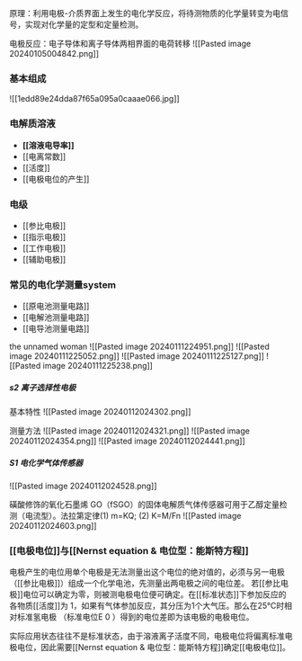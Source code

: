 原理：利用电极-介质界面上发生的电化学反应，将待测物质的化学量转变为电信号，实现对化学量的定型和定量检测。

电极反应：电子导体和离子导体两相界面的电荷转移
![[Pasted image 20240105004842.png]]
### 基本组成
![[1edd89e24dda87f65a095a0caaae066.jpg]]

### 电解质溶液
- **[[溶液电导率]]**
- [[电离常数]]
- [[活度]]
- [[电极电位的产生]]
### 电级
- [[参比电极]]
- [[指示电极]]
- [[工作电极]]
- [[辅助电极]]
### 常见的电化学测量system
- [[原电池测量电路]]
- [[电解池测量电路]]
- [[电导池测量电路]]

the unnamed woman
![[Pasted image 20240111224951.png]]
![[Pasted image 20240111225052.png]]
![[Pasted image 20240111225127.png]]
![[Pasted image 20240111225238.png]]

##### s2 离子选择性电极

基本特性
![[Pasted image 20240112024302.png]]

测量方法
![[Pasted image 20240112024321.png]]
![[Pasted image 20240112024354.png]]
![[Pasted image 20240112024441.png]]

##### S1 电化学气体传感器
![[Pasted image 20240112024528.png]]

磺酸修饰的氧化石墨烯 GO（fSGO）的固体电解质气体传感器可用于乙醇定量检测（电流型）。法拉第定律(1) m=KQ;  (2) K=M/Fn
![[Pasted image 20240112024603.png]]



### [[电极电位]]与[[Nernst equation & 电位型：能斯特方程]]
电极产生的电位用单个电极是无法测量出这个电位的绝对值的，必须与另一电极 （[[参比电极]]）组成一个化学电池，先测量出两电极之间的电位差。
若[[参比电极]]电位可以确定为零，则被测电极电位便可确定。在[[标准状态]]下参加反应的各物质[[活度]]为 1，如果有气体参加反应，其分压为1个大气压。那么在25℃时相对标准氢电极 （标准电位E 0 ）得到的电位差即为该电极的电极电位。

实际应用状态往往不是标准状态，由于溶液离子活度不同，电极电位将偏离标准电 极电位，因此需要[[Nernst equation & 电位型：能斯特方程]]确定[[电极电位]]。
